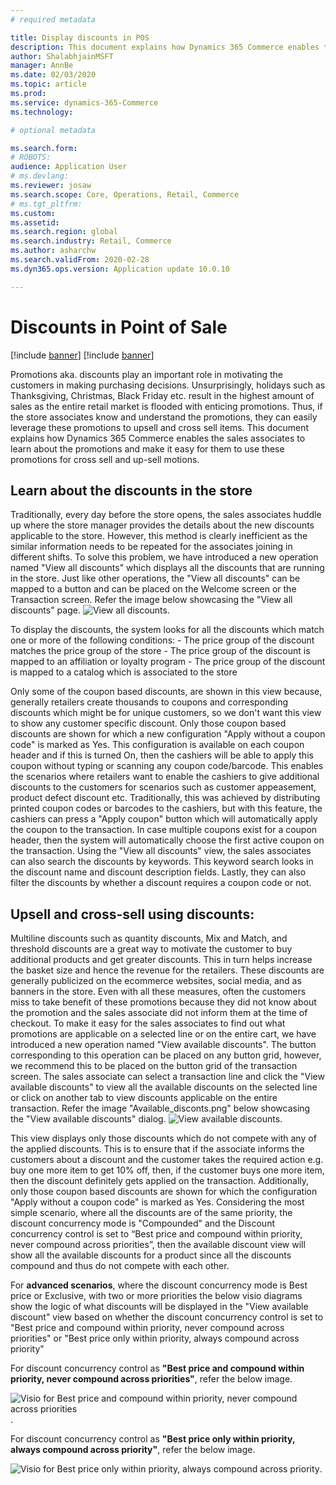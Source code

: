 ```yaml
---
# required metadata

title: Display discounts in POS 
description: This document explains how Dynamics 365 Commerce enables the sales associates to learn about the promotions and make it easy for them to use these promotions for cross-sell and upsell motions.
author: ShalabhjainMSFT
manager: AnnBe
ms.date: 02/03/2020
ms.topic: article
ms.prod: 
ms.service: dynamics-365-Commerce
ms.technology: 

# optional metadata

ms.search.form: 
# ROBOTS: 
audience: Application User
# ms.devlang: 
ms.reviewer: josaw
ms.search.scope: Core, Operations, Retail, Commerce
# ms.tgt_pltfrm: 
ms.custom: 
ms.assetid: 
ms.search.region: global
ms.search.industry: Retail, Commerce
ms.author: asharchw
ms.search.validFrom: 2020-02-28
ms.dyn365.ops.version: Application update 10.0.10

---
```


# Discounts in Point of Sale

[!include [banner](includes/banner.md)]
[!include [banner](includes/preview-banner.md)]

Promotions aka. discounts play an important role in motivating the customers in making purchasing decisions. Unsurprisingly, holidays such as Thanksgiving, Christmas, Black Friday etc. result in the highest amount of sales as the entire retail market is flooded with enticing promotions. Thus, if the store associates know and understand the promotions, they can easily leverage these promotions to upsell and cross sell items. This document explains how Dynamics 365 Commerce enables the sales associates to learn about the promotions and make it easy for them to use these promotions for cross sell and up-sell motions.
## **Learn about the discounts in the store**

Traditionally, every day before the store opens, the sales associates huddle up where the store manager provides the details about the new discounts applicable to the store. However, this method is clearly inefficient as the similar information needs to be repeated for the associates joining in different shifts. To solve this problem, we have introduced a new operation named "View all discounts" which displays all the discounts that are running in the store. Just like other operations, the "View all discounts" can be mapped to a button and can be placed on the Welcome screen or the Transaction screen. Refer the image below showcasing the "View all discounts" page. 
 ![View all discounts](./media/View_all_discounts.png "Learn about discounts in POS").


To display the discounts, the system looks for all the discounts which match one or more of the following conditions:
	- The price group of the discount matches the price group of the store
	- The price group of the discount is mapped to an affiliation or loyalty program
	- The price group of the discount is mapped to a catalog which is associated to the store

Only some of the coupon based discounts, are shown in this view because, generally retailers create thousands to coupons and corresponding discounts which might be for unique customers, so we don't want this view to show any customer specific discount. Only those coupon based discounts are shown for which a new configuration "Apply without a coupon code" is marked as Yes. This configuration is available on each coupon header and if this is turned On, then the cashiers will be able to apply this coupon without typing or scanning any coupon code/barcode. This enables the scenarios where retailers want to enable the cashiers to give additional discounts to the customers for scenarios such as customer appeasement, product defect discount etc. Traditionally, this was achieved by distributing printed coupon codes or barcodes to the cashiers, but with this feature, the cashiers can press a "Apply coupon" button which will automatically apply the coupon to the transaction. In case multiple coupons exist for a coupon header, then the system will automatically choose the first active coupon on the transaction.
Using the "View all discounts" view, the sales associates can also search the discounts by keywords. This keyword search looks in the discount name and discount description fields. Lastly, they can also filter the discounts by whether a discount requires a coupon code or not. 

## Upsell and cross-sell using discounts:
Multiline discounts such as quantity discounts, Mix and Match, and threshold discounts are a great way to motivate the customer to buy additional products and get greater discounts. This in turn helps increase the basket size and hence the revenue for the retailers. These discounts are generally publicized on the ecommerce websites, social media, and as banners in the store. Even with all these measures, often the customers miss to take benefit of these promotions because they did not know about the promotion and the sales associate did not inform them at the time of checkout. To make it easy for the sales associates to find out what promotions are applicable on a selected line or on the entire cart, we have introduced a new operation named "View available discounts". The button corresponding to this operation can be placed on any button grid, however, we recommend this to be placed on the button grid of the transaction screen. The sales associate can select a transaction line and click the "View available discounts" to view all the available discounts on the selected line or click on another tab to view discounts applicable on the entire transaction. Refer the image "Available_disconts.png" below showcasing the "View available discounts" dialog. 
 ![View available discounts](./media/Available_discounts.png "View available discounts in POS").

This view displays only those discounts which do not compete with any of the applied discounts. This is to ensure that if the associate informs the customers about a discount and the customer takes the required action e.g. buy one more item to get 10% off, then, if the customer buys one more item, then the discount definitely gets applied on the transaction. Additionally, only those coupon based discounts are shown for which the configuration "Apply without a coupon code" is marked as Yes. Considering the most simple scenario, where all the discounts are of the same priority, the discount concurrency mode is "Compounded" and the Discount concurrency control is set to “Best price and compound within priority, never compound across priorities”, then the available discount view will show all the available discounts for a product since all the discounts compound and thus do not compete with each other. 

For **advanced scenarios**, where the discount concurrency mode is Best price or Exclusive, with two or more priorities the below visio diagrams show the logic of what discounts will be displayed in the "View available discount" view based on whether the discount concurrency control is set to "Best price and compound within priority, never compound across priorities" or "Best price only within priority, always compound across priority"

For discount concurrency control as **"Best price and compound within priority, never compound across priorities"**, refer the below image. 

![Visio for Best price and compound within priority, never compound across priorities](./media/Model_1.png "Image for logic used in case of Best price and compound within priority, never compound across priorities").

For discount concurrency control as **"Best price only within priority, always compound across priority"**, refer the below image.

![Visio for Best price only within priority, always compound across priority](./media/Model_2.png "Image for logic used in case of Best price only within priority, always compound across priority").

